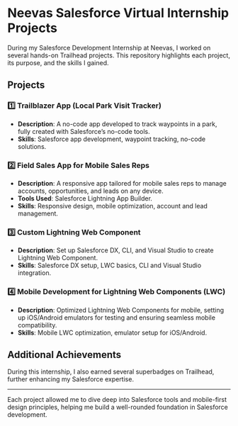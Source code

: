 # Neevas Salesforce Virtual Internship Projects

During my Salesforce Development Internship at Neevas, I worked on several hands-on Trailhead projects. This repository highlights each project, its purpose, and the skills I gained.

## Projects

### 1️⃣ Trailblazer App (Local Park Visit Tracker)
- **Description**: A no-code app developed to track waypoints in a park, fully created with Salesforce’s no-code tools.
- **Skills**: Salesforce app development, waypoint tracking, no-code solutions.

### 2️⃣ Field Sales App for Mobile Sales Reps
- **Description**: A responsive app tailored for mobile sales reps to manage accounts, opportunities, and leads on any device.
- **Tools Used**: Salesforce Lightning App Builder.
- **Skills**: Responsive design, mobile optimization, account and lead management.

### 3️⃣ Custom Lightning Web Component
- **Description**: Set up Salesforce DX, CLI, and Visual Studio to create Lightning Web Component.
- **Skills**: Salesforce DX setup, LWC basics, CLI and Visual Studio integration.

### 4️⃣ Mobile Development for Lightning Web Components (LWC)
- **Description**: Optimized Lightning Web Components for mobile, setting up iOS/Android emulators for testing and ensuring seamless mobile compatibility.
- **Skills**: Mobile LWC optimization, emulator setup for iOS/Android.

## Additional Achievements
During this internship, I also earned several superbadges on Trailhead, further enhancing my Salesforce expertise.

---

Each project allowed me to dive deep into Salesforce tools and mobile-first design principles, helping me build a well-rounded foundation in Salesforce development.
